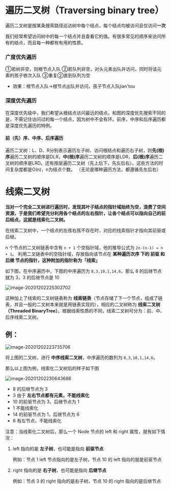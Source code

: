 

# 遍历二叉树（Traversing binary tree）
遍历二叉树是按某条搜索路径巡访树中每个结点，每个结点均被访问且仅访问**一次**

我们经常希望访问树中的每一个结点并且查看它的值。有很多常见的顺序来访问所有的结点，而且每一种都有有用的性质。

### 广度优先遍历
①若树非空，则根节点入队
②若队列非空，对头元素出队并访问，同时将该元素的孩子依次入队
③重复②直到队列为空
- 效果：根节点入队→根节点出队并访问，孩子节点入队jian'tou

### 深度优先遍历

  在深度优先级中，我们希望从根结点访问最远的结点。和图的深度优先搜索不同的是，不需记住访问过的每一个结点，因为树中不会有环。前序，中序和后序遍历都是深度优先遍历的特例。
#### 前（先）序、中序、后序遍历
遍历二叉树：L、D、R分别表示遍历左子树、访问根结点和遍历右子树，则**先(根)序**遍历二叉树的顺序是DLR，**中(根)序**遍历二叉树的顺序是LDR，**后(根)序**遍历二叉树的顺序是LRD。还有按层遍历二叉树（先上后下，先左后右）。这些方法的时间复杂度都是O(n)，n为结点个数。
（无论是哪种遍历方法，都遵循先左后右）

# 线索二叉树

**当对一个完全二叉树进行遍历时，发现其叶子结点的指针域始终为空，浪费了空间资源，于是我们希望充分利用各个结点的左右指针，让各个结点可以指向自己的前后结点，这就是线索化二叉树。**

在线索二叉树中，一个结点的左孩右孩不存在时，对应的线索指针才指向其前驱或后继。

n 个节点的二叉树链表中含有 `n + 1` 个空指针域，他的推导公式为 `2n-(n-1) = n + 1`。
利用二叉链表中的空指针域，存放指向该节点在 **某种遍历次序 **下的 **前驱** 和 **后继** 节点的指针，这种附加的指针称为**「线索」**

如下图，在中序遍历中，下图的中序遍历为 `8,3,10,1,14,6`，那么 8 的后继节点就为 3，3 的后继节点是 10

![image-20201202225302702](https://zq99299.github.io/dsalg-tutorial/assets/img/image-20201202225302702.8c95a6d4.png)

这种加上了线索的二叉树链表称为 **线索链表**（节点存储了下一个节点，组成了链表，并且一般的二叉树本来就是用链表实现的），相应的二叉树称为 **线索二叉树（Threaded BinaryTree）**。根据线索性质的不同，线索二叉树可分为：前、中、后序线索二叉树。
## 例：
![image-20201202223735706](https://zq99299.github.io/dsalg-tutorial/assets/img/image-20201202223735706.e82092fa.png)

将上图的二叉树，进行 **中序线索二叉树**，中序遍历的数列为 `8,3,10,1,14,6`。

那么以上图为例，线索化二叉树后的样子如下图

![image-20201202230643686](https://zq99299.github.io/dsalg-tutorial/assets/img/image-20201202230643686.f3691332.png)

-   8 的后继节点为 3
-   3 由于 **左右节点都有元素，不能线索化**
-   10 的前驱节点为 3，后继节点为 1
-   1 不能线索化
-   14 的前驱节点为 1，后继节点为 6
-   6 有左节点，不能线索化

注意：当线索化二叉树后，那么一个 Node 节点的 left 和 right 属性，就有如下情况：

1.  left 指向的是 **左子树**，也可能是指向 **前驱节点**
    
    例如：节点 1 left 节点指向的是左子树，节点 10 的 left 指向的就是前驱节点
    
2.  right 指向的是 **右子树**，也可能是指向 **后继节点**
    
    例如：节点 3 的 right 指向的是右子树，节点 10 的 right 指向的是后继节点
    





<!--stackedit_data:
eyJoaXN0b3J5IjpbMTk3MzM1ODUxOF19
-->